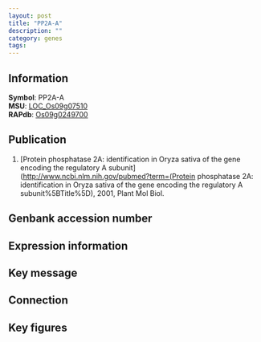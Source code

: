 ```yaml
---
layout: post
title: "PP2A-A"
description: ""
category: genes
tags: 
---
```


## Information
__Symbol__: PP2A-A  
__MSU__: [LOC_Os09g07510](http://rice.plantbiology.msu.edu/cgi-bin/ORF_infopage.cgi?orf=LOC_Os09g07510)  
__RAPdb__: [Os09g0249700](http://rapdb.dna.affrc.go.jp/viewer/gbrowse_details/irgsp1?name=Os09g0249700)  

## Publication
1. [Protein phosphatase 2A: identification in Oryza sativa of the gene encoding the regulatory A subunit](http://www.ncbi.nlm.nih.gov/pubmed?term=(Protein phosphatase 2A: identification in Oryza sativa of the gene encoding the regulatory A subunit%5BTitle%5D), 2001, Plant Mol Biol.

## Genbank accession number

## Expression information

## Key message

## Connection

## Key figures



